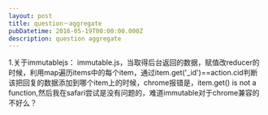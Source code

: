 ```yaml
---
layout: post
title: question－aggregate
pubDatetime: 2016-05-19T00:00:00.000Z
description: question aggregate
---
```


1.关于immutablejs：
immutable.js，当取得后台返回的数据，赋值改reducer的时候，利用map遍历items中的每个item，通过item.get('\_id')==action.cid判断该把回复的数据添加到哪个item上的时候，chrome报错是，item.get() is not a function,然后我在safari尝试是没有问题的，难道immutable对于chrome兼容的不好么？
